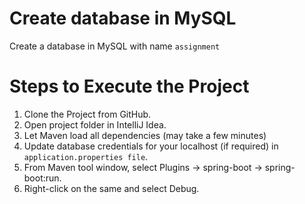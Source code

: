 # Create database in MySQL
Create a database in MySQL with name `assignment`

# Steps to Execute the Project
1. Clone the Project from GitHub.
2. Open project folder in IntelliJ Idea.
3. Let Maven load all dependencies (may take a few minutes)
4. Update database credentials for your localhost (if required) in `application.properties file`.
5. From Maven tool window, select Plugins -> spring-boot -> spring-boot:run.
6. Right-click on the same and select Debug.